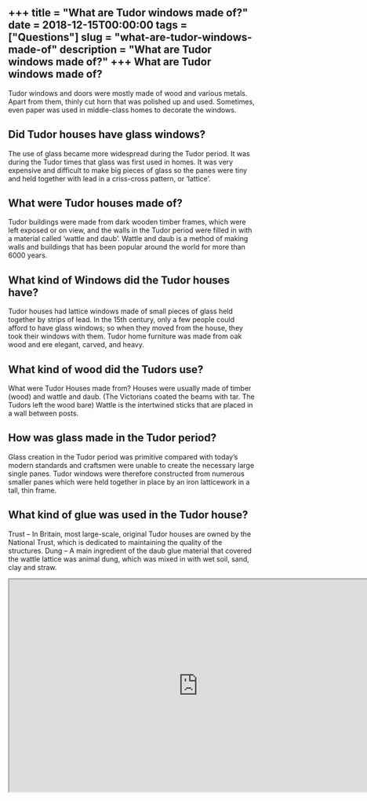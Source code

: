 +++
title = "What are Tudor windows made of?"
date = 2018-12-15T00:00:00
tags = ["Questions"]
slug = "what-are-tudor-windows-made-of"
description = "What are Tudor windows made of?"
+++
What are Tudor windows made of?
-------------------------------

Tudor windows and doors were mostly made of wood and various metals. Apart from them, thinly cut horn that was polished up and used. Sometimes, even paper was used in middle-class homes to decorate the windows.

Did Tudor houses have glass windows?
------------------------------------

The use of glass became more widespread during the Tudor period. It was during the Tudor times that glass was first used in homes. It was very expensive and difficult to make big pieces of glass so the panes were tiny and held together with lead in a criss-cross pattern, or ‘lattice’.

What were Tudor houses made of?
-------------------------------

Tudor buildings were made from dark wooden timber frames, which were left exposed or on view, and the walls in the Tudor period were filled in with a material called ‘wattle and daub’. Wattle and daub is a method of making walls and buildings that has been popular around the world for more than 6000 years.

What kind of Windows did the Tudor houses have?
-----------------------------------------------

Tudor houses had lattice windows made of small pieces of glass held together by strips of lead. In the 15th century, only a few people could afford to have glass windows; so when they moved from the house, they took their windows with them. Tudor home furniture was made from oak wood and ere elegant, carved, and heavy.

What kind of wood did the Tudors use?
-------------------------------------

What were Tudor Houses made from? Houses were usually made of timber (wood) and wattle and daub. (The Victorians coated the beams with tar. The Tudors left the wood bare) Wattle is the intertwined sticks that are placed in a wall between posts.

How was glass made in the Tudor period?
---------------------------------------

Glass creation in the Tudor period was primitive compared with today’s modern standards and craftsmen were unable to create the necessary large single panes. Tudor windows were therefore constructed from numerous smaller panes which were held together in place by an iron latticework in a tall, thin frame.

What kind of glue was used in the Tudor house?
----------------------------------------------

Trust – In Britain, most large-scale, original Tudor houses are owned by the National Trust, which is dedicated to maintaining the quality of the structures. Dung – A main ingredient of the daub glue material that covered the wattle lattice was animal dung, which was mixed in with wet soil, sand, clay and straw.

<iframe allow="accelerometer; autoplay; clipboard-write; encrypted-media; gyroscope; picture-in-picture" allowfullscreen="" class="__youtube_prefs__  epyt-is-override  no-lazyload" data-no-lazy="1" data-origheight="433" data-origwidth="770" data-skipgform_ajax_framebjll="" height="433" id="_ytid_73585" loading="lazy" src="https://www.youtube.com/embed/BXlcnXCjiPs?enablejsapi=1&autoplay=0&cc_load_policy=0&cc_lang_pref=&iv_load_policy=1&loop=0&modestbranding=0&rel=1&fs=1&playsinline=0&autohide=2&theme=dark&color=red&controls=1&" title="YouTube player" width="770"></iframe>
